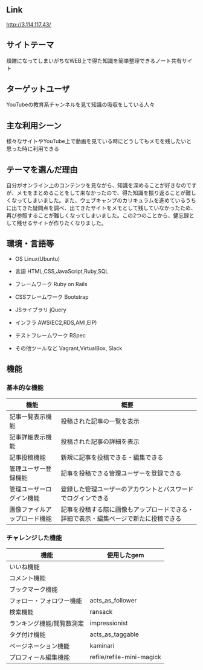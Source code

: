 ## Link
http://3.114.117.43/

## サイトテーマ
煩雑になってしまいがちなWEB上で得た知識を簡単整理できるノート共有サイト

## ターゲットユーザ
YouTubeの教育系チャンネルを見て知識の吸収をしている人々

## 主な利用シーン
様々なサイトやYouTube上で動画を見ている時にどうしてもメモを残したいと思った時に利用できる

## テーマを選んだ理由
自分がオンライン上のコンテンツを見ながら、知識を深めることが好きなのですが、メモをまとめることをして来なかったので、得た知識を振り返ることが難しくなってしまいました。また、ウェブキャンプのカリキュラムを進めているうちに出てきた疑問点を調べ、出てきたサイトをメモとして残していなかったため、再び参照することが難しくなってしまいました。この2つのことから、健忘録として残せるサイトが作りたくなりました。

## 環境・言語等
- OS
Linux(Ubuntu)

- 言語
HTML,CSS,JavaScript,Ruby,SQL

- フレームワーク
Ruby on Rails

- CSSフレームワーク
Bootstrap

- JSライブラリ
jQuery

- インフラ
AWS(EC2,RDS,AMI,EIP)

- テストフレームワーク
RSpec

- その他ツールなど
Vagrant,VirtualBox, Slack


## 機能
### 基本的な機能
| 機能 | 概要 |
----|---- 
| 記事一覧表示機能 | 投稿された記事の一覧を表示 |
| 記事詳細表示機能 | 投稿された記事の詳細を表示 |
| 記事投稿機能 | 新規に記事を投稿できる・編集できる |
|管理ユーザー登録機能| 記事を投稿できる管理ユーザーを登録できる |
|管理ユーザーログイン機能|登録した管理ユーザーのアカウントとパスワードでログインできる|
|画像ファイルアップロード機能|記事を投稿する際に画像もアップロードできる・詳細で表示・編集ページで新たに投稿できる|

### チャレンジした機能

| 機能 | 使用したgem |
----|---- 
|いいね機能||
|コメント機能||
|ブックマーク機能||
|フォロー・フォロワー機能|acts_as_follower |
|検索機能|ransack|
|ランキング機能/閲覧数測定|impressionist|
|タグ付け機能|acts_as_taggable|
|ページネーション機能|kaminari|
|プロフィール編集機能|refile/refile-mini-magick|
        

